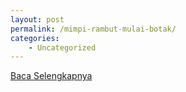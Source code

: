 ```yaml
---
layout: post
permalink: /mimpi-rambut-mulai-botak/
categories:
    - Uncategorized
---
```


[Baca Selengkapnya](/10)